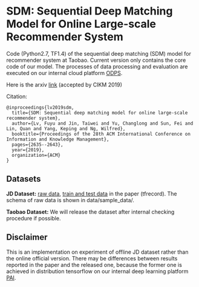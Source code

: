 # SDM: Sequential Deep Matching Model for Online Large-scale Recommender System
Code (Python2.7, TF1.4) of the sequential deep matching (SDM) model for recommender system at Taobao.
Current version only contains the core code of our model. The processes of data processing and evaluation are executed on our internal cloud platform [ODPS](https://www.alibabacloud.com/campaign/10-year-anniversary).

Here is the arxiv [link](https://arxiv.org/abs/1909.00385) (accepted by CIKM 2019)

Citation:
```
@inproceedings{lv2019sdm,
  title={SDM: Sequential deep matching model for online large-scale recommender system},
  author={Lv, Fuyu and Jin, Taiwei and Yu, Changlong and Sun, Fei and Lin, Quan and Yang, Keping and Ng, Wilfred},
  booktitle={Proceedings of the 28th ACM International Conference on Information and Knowledge Management},
  pages={2635--2643},
  year={2019},
  organization={ACM}
}
```

## Datasets

**JD Dataset:** [raw data](https://drive.google.com/open?id=19PemKrhA8j-RZj0i20_j4ERcnzaxl5JZ), [train and test data](https://drive.google.com/open?id=1pam-_ojsKooRLVeOXEvbh3AwJ6S4IZ7B) in the paper (tfrecord).
The schema of raw data is shown in data/sample_data/.

**Taobao Dataset:** We will release the dataset after internal checking procedure if possible.

## Disclaimer
This is an implementation on experiment of offline JD dataset rather than the online official version.
There may be differences between results reported in the paper and the released one,
because the former one is achieved in distribution tensorflow on our internal deep learning platform [PAI](https://data.aliyun.com/product/learn).
